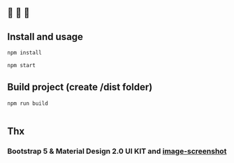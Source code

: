 ## :no_mobile_phones: :no_mobile_phones: :no_bicycles:

## Install and usage

```sh
npm install
```

```sh
npm start
```

## Build project (create /dist folder)
```sh
npm run build
```

```

```

## Thx

### Bootstrap 5 & Material Design 2.0 UI KIT and **[image-screenshot](https://github.com/cyan33/image-screenshot)**